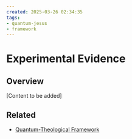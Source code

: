 ```yaml
---
created: 2025-03-26 02:34:35
tags:
- quantum-jesus
- framework
---
```

   
# Experimental Evidence   
   
## Overview   
   
[Content to be added]   
   
## Related   
   
- [Quantum-Theological Framework](Quantum-Theological%20Framework.md)
